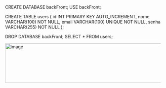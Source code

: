 CREATE DATABASE backFront;
USE backFront;

CREATE TABLE users (
id INT PRIMARY KEY AUTO_INCREMENT,
nome VARCHAR(100) NOT NULL,
email VARCHAR(100) UNIQUE NOT NULL,
senha VARCHAR(255) NOT NULL
);




DROP DATABASE backFront;
SELECT * FROM users;


<img width="708" height="128" alt="image" src="https://github.com/user-attachments/assets/dcabecf7-c2ef-4b0a-a0c2-055927ac5110" />
